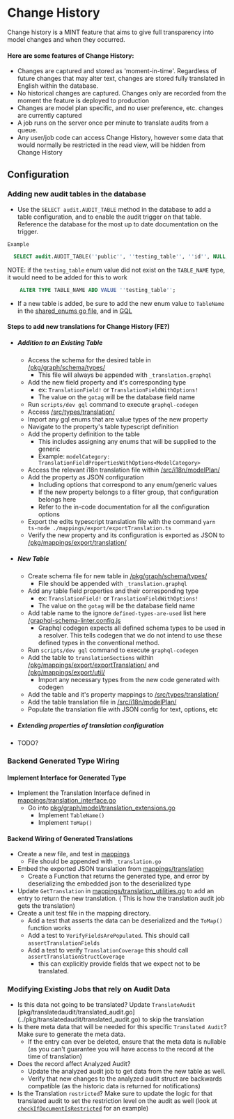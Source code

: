 # Change History

Change history is a MINT feature that aims to give full transparency into model changes and when they occurred.

#### Here are some features of Change History:

- Changes are captured and stored as 'moment-in-time'.  Regardless of future changes that may alter text, changes are stored fully translated in English within the database.
- No historical changes are captured.  Changes only are recorded from the moment the feature is deployed to production
- Changes are model plan specific, and no user preference, etc. changes are currently captured
- A job runs on the server once per minute to translate audits from a queue.
- Any user/job code can access Change History, however some data that would normally be restricted in the read view, will be hidden from Change History

## Configuration
### Adding new audit tables in the database
- Use the `SELECT audit.AUDIT_TABLE` method in the database to add a table configuration, and to enable the audit trigger on that table. Reference the database for the most up to date documentation on the trigger.

`Example`
```SQL
  SELECT audit.AUDIT_TABLE(''public'', ''testing_table'', ''id'', NULL, ''{created_by,created_dts,modified_by,modified_dts}''::TEXT[], ''{*,id}''::TEXT[])
```
 
  NOTE: if the `testing_table` enum value did not exist on the `TABLE_NAME` type, it would need to be added for this to work
```SQL
    ALTER TYPE TABLE_NAME ADD VALUE ''testing_table'';
```

- If a new table is added, be sure to add the new enum value to `TableName` in the [shared_enums go file](../pkg/models/shared_enums.go), and in [GQL](../pkg/graph/schema/types/shared_enums.graphql)

#### Steps to add new translations for Change History (FE?)

- ##### Addition to an Existing Table

  - Access the schema for the desired table in [/pkg/graph/schema/types/](../pkg/graph/schema/types/)
    - This file will always be appended with `_translation.graphql`
  - Add the new field property and it's corresponding type
    - ex: `TranslationField!` or `TranslationFieldWithOptions!`
    - The value on the `gotag` will be the database field name
  - Run `scripts/dev gql` command to execute `graphql-codegen`
  - Access [/src/types/translation/](../src/types/translation.ts)
  - Import any gql enums that are value types of the new property
  - Navigate to the property's table typescript definition
  - Add the property definition to the table
    - This includes assigning any enums that will be supplied to the generic
    - Example: `modelCategory: TranslationFieldPropertiesWithOptions<ModelCategory>`
  - Access the relevant i18n translation file within [/src/i18n/modelPlan/](../src/i18n/modelPlan)
  - Add the property as JSON configuration
    - Including options that correspond to any enum/generic values
    - If the new property belongs to a filter group, that configuration belongs here
    - Refer to the in-code documentation for all the configuration options
  - Export the edits typescript translation file with the command `yarn ts-node ./mappings/export/exportTranslation.ts`
  - Verify the new property and its configuration is exported as JSON to [/pkg/mappings/export/translation/](../pkg/mappings/export/translation/)

- ##### New Table

  - Create schema file for new table in [/pkg/graph/schema/types/](../pkg/graph/schema/types/)
    - File should be appended with `_translation.graphql`
  - Add any table field properties and their corresponding type
    - ex: `TranslationField!` or `TranslationFieldWithOptions!`
    - The value on the `gotag` will be the database field name
  - Add table name to the ignore `defined-types-are-used` list here [/graphql-schema-linter.config.js](../graphql-schema-linter.config.js)
    - Graphql codegen expects all defined schema types to be used in a resolver.  This tells codegen that we do not intend to use these defined types in the conventional method.
   - Run `scripts/dev gql` command to execute `graphql-codegen`
   - Add the table to `translationSections` within [/pkg/mappings/export/exportTranslation/](../pkg/mappings/export/exportTranslation/) and [/pkg/mappings/export/util/](../pkg/mappings/export/util/)
     - Import any necessary types from the new code generated with codegen
   - Add the table and it's property mappings to [/src/types/translation/](../src/types/translation.ts)
   - Add the table translation file in [/src/i18n/modelPlan/](../src/i18n/modelPlan)
   - Populate the translation file with JSON config for text, options, etc


- ##### Extending properties of translation configuration
 - TODO?
 


 ### Backend Generated Type Wiring
  #### Implement Interface for Generated Type
  - Implement the Translation Interface defined in [mappings/translation_interface.go](../mappings/translation_interface.go)
    - Go into [pkg/graph/model/translation_extensions.go](../pkg/graph/model/translation_extensions.go)
      - Implement `TableName()`
      - Implement `ToMap()`

#### Backend Wiring of Generated Translations
  
  - Create a new file, and test in [mappings](../mappings/)
      - File should be appended with `_translation.go`
  - Embed the exported JSON translation from [mappings/translation](../mappings/translation/)
    - Create a Function that returns the generated type, and error by deserializing the embedded json to the deserialized type
  - Update `GetTranslation` in [mappings/translation_utilities.go](../mappings/translation_utilities.go) to add an entry to return the new translation. ( This is how the translation audit job gets the translation)
  - Create a unit test file in the mapping directory. 
     - Add a test that asserts the data can be deserialized and the `ToMap()` function works
     - Add a test to `VerifyFieldsArePopulated`. This should call `assertTranslationFields`
     - Add a test to verify `TranslationCoverage` this should call `assertTranslationStructCoverage`
         - this can explicitly provide fields that we expect not to be translated.

### Modifying Existing Jobs that rely on Audit Data
  - Is this data not going to be translated? Update `TranslateAudit` [pkg/translatedaudit/translated_audit.go] (../pkg/translatedaudit/translated_audit.go) to skip the translation
  - Is there meta data that will be needed for this specific `Translated Audit`? Make sure to generate the meta data.
      - If the entry can ever be deleted, ensure that the meta data is nullable (as you can't guarantee you will have access to the record at the time of translation)
  - Does the record affect Analyzed Audit?
    - Update the analyzed audit job to get data from the new table as well.
    - Verify that new changes to the analyzed audit struct are backwards compatible (as the historic data is returned for notifications)
 - Is the Translation `restricted`? Make sure to update the logic for that translated audit to set the restriction level on the audit as well (look at [`checkIfDocumentIsRestricted`](../pkg/translatedaudit/restriction_level.go) for an example)
